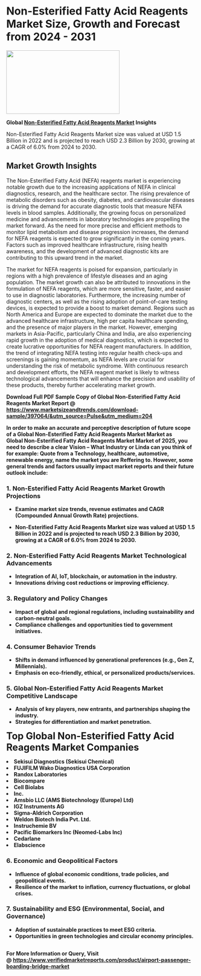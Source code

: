 <H1>Non-Esterified Fatty Acid Reagents Market Size, Growth and Forecast from 2024 - 2031</H1><img class="aligncenter size-medium wp-image-584254" src="https://thirdeyenews.in/wp-content/uploads/2024/09/Global-Market-Research-300x168.jpeg" alt="" width="300" height="168" /><p><strong>Global&nbsp;<a href="https://www.marketsizeandtrends.com/download-sample/397064/&amp;utm_source=Pulse&amp;utm_medium=204">Non-Esterified Fatty Acid Reagents Market</a> Insights</strong></p><p>Non-Esterified Fatty Acid Reagents Market size was valued at USD 1.5 Billion in 2022 and is projected to reach USD 2.3 Billion by 2030, growing at a CAGR of 6.0% from 2024 to 2030.</p><p><h2>Market Growth Insights</h2> <p>The Non-Esterified Fatty Acid (NEFA) reagents market is experiencing notable growth due to the increasing applications of NEFA in clinical diagnostics, research, and the healthcare sector. The rising prevalence of metabolic disorders such as obesity, diabetes, and cardiovascular diseases is driving the demand for accurate diagnostic tools that measure NEFA levels in blood samples. Additionally, the growing focus on personalized medicine and advancements in laboratory technologies are propelling the market forward. As the need for more precise and efficient methods to monitor lipid metabolism and disease progression increases, the demand for NEFA reagents is expected to grow significantly in the coming years. Factors such as improved healthcare infrastructure, rising health awareness, and the development of advanced diagnostic kits are contributing to this upward trend in the market.</p> <p><strong></strong></p> <p>The market for NEFA reagents is poised for expansion, particularly in regions with a high prevalence of lifestyle diseases and an aging population. The market growth can also be attributed to innovations in the formulation of NEFA reagents, which are more sensitive, faster, and easier to use in diagnostic laboratories. Furthermore, the increasing number of diagnostic centers, as well as the rising adoption of point-of-care testing devices, is expected to provide a boost to market demand. Regions such as North America and Europe are expected to dominate the market due to the advanced healthcare infrastructure, high per capita healthcare spending, and the presence of major players in the market. However, emerging markets in Asia-Pacific, particularly China and India, are also experiencing rapid growth in the adoption of medical diagnostics, which is expected to create lucrative opportunities for NEFA reagent manufacturers. In addition, the trend of integrating NEFA testing into regular health check-ups and screenings is gaining momentum, as NEFA levels are crucial for understanding the risk of metabolic syndrome. With continuous research and development efforts, the NEFA reagent market is likely to witness technological advancements that will enhance the precision and usability of these products, thereby further accelerating market growth.</p> <p><strong></p><p><span class=""><strong>Download Full PDF Sample Copy of Global Non-Esterified Fatty Acid Reagents Market Report</strong> @ <a href="https://www.marketsizeandtrends.com/download-sample/397064/&amp;utm_source=Pulse&amp;utm_medium=204" target="_blank">https://www.marketsizeandtrends.com/download-sample/397064/&amp;utm_source=Pulse&amp;utm_medium=204</a></span></p><p>In order to make an accurate and perceptive description of future scope of a Global&nbsp;Non-Esterified Fatty Acid Reagents Market Market as Global&nbsp;Non-Esterified Fatty Acid Reagents Market Market of 2025, you need to describe a clear Vision &ndash; What Industry or Linda can you think of for example: Quote from a Technology, healthcare, automotive, renewable energy, name the market you are Reffering to. However, some general trends and factors usually impact market reports and their future outlook include:</p><h3>1.&nbsp;<strong>Non-Esterified Fatty Acid Reagents Market Growth Projections</strong></h3><ul><li>Examine market size trends, revenue estimates and CAGR (Compounded Annual Growth Rate) projections.</li><li><p>Non-Esterified Fatty Acid Reagents Market size was valued at USD 1.5 Billion in 2022 and is projected to reach USD 2.3 Billion by 2030, growing at a CAGR of 6.0% from 2024 to 2030.</p></li></ul><h3>2.&nbsp;<strong>Non-Esterified Fatty Acid Reagents Market Technological Advancements</strong></h3><ul><li>Integration of AI, IoT, blockchain, or automation in the industry.</li><li>Innovations driving cost reductions or improving efficiency.</li></ul><h3>3.&nbsp;<strong>Regulatory and Policy Changes</strong></h3><ul><li>Impact of global and regional regulations, including sustainability and carbon-neutral goals.</li><li>Compliance challenges and opportunities tied to government initiatives.</li></ul><h3>4.&nbsp;<strong>Consumer Behavior Trends</strong></h3><ul><li>Shifts in demand influenced by generational preferences (e.g., Gen Z, Millennials).</li><li>Emphasis on eco-friendly, ethical, or personalized products/services.</li></ul><h3>5.&nbsp;<strong>Global Non-Esterified Fatty Acid Reagents Market Competitive Landscape</strong></h3><ul><li>Analysis of key players, new entrants, and partnerships shaping the industry.</li><li>Strategies for differentiation and market penetration.</li></ul><p data-pm-slice="1 1 []"><span style="color: inherit; font-family: inherit; font-size: 25px;">Top Global Non-Esterified Fatty Acid Reagents Market Companies</span></p><div class="" data-test-id=""><p><li>Sekisui Diagnostics (Sekisui Chemical)</li><li> FUJIFILM Wako Diagnostics USA Corporation</li><li> Randox Laboratories</li><li> Biocompare</li><li> Cell Biolabs</li><li> Inc.</li><li> Amsbio LLC (AMS Biotechnology (Europe) Ltd)</li><li> IGZ Instruments AG</li><li> Sigma-Aldrich Corporation</li><li> Weldon Biotech India Pvt. Ltd.</li><li> Instruchemie BV</li><li> Pacific Biomarkers Inc (Neomed-Labs Inc)</li><li> Cedarlane</li><li> Elabscience</li></p></div><h3>6.&nbsp;<strong>Economic and Geopolitical Factors</strong></h3><ul><li>Influence of global economic conditions, trade policies, and geopolitical events.</li><li>Resilience of the market to inflation, currency fluctuations, or global crises.</li></ul><h3>7.&nbsp;<strong>Sustainability and ESG (Environmental, Social, and Governance)</strong></h3><ul><li>Adoption of sustainable practices to meet ESG criteria.</li><li>Opportunities in green technologies and circular economy principles.</li></ul><h2><strong style="font-size: 14px;">For More Information or Query, Visit @&nbsp;</strong><a style="background-color: #ffffff; font-size: 14px;" href="https://www.marketsizeandtrends.com/report/non-esterified-fatty-acid-reagents-market/" target="_blank">https://www.verifiedmarketreports.com/product/airport-passenger-boarding-bridge-market</a></h2>
